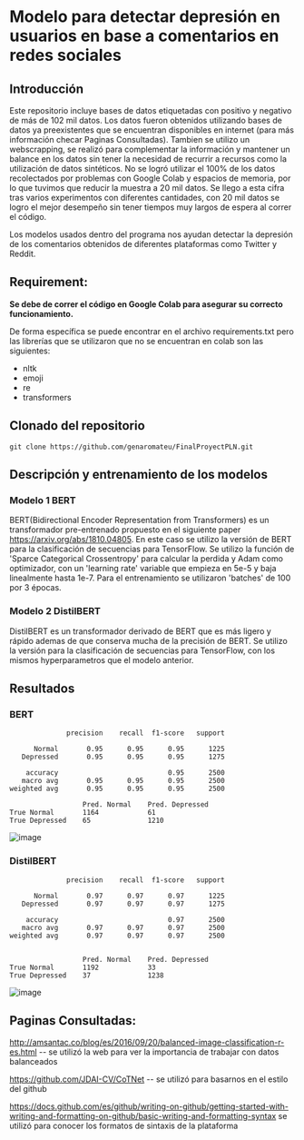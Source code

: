 # Modelo para detectar depresión en usuarios en base a comentarios en redes sociales
## Introducción
Este repositorio incluye bases de datos etiquetadas con positivo y negativo de más de 102 mil datos. Los datos fueron obtenidos utilizando bases de datos ya preexistentes que se encuentran disponibles en internet (para más información checar Paginas Consultadas). Tambien se utilizo un webscrapping, se realizó para complementar la información y mantener un balance en los datos sin tener la necesidad de recurrir a recursos como la utilización de datos sintéticos. No se logró utilizar el 100% de los datos recolectados por problemas con Google Colab y espacios de memoria, por lo que tuvimos que reducir la muestra a 20 mil datos. Se llego a esta cifra tras varios experimentos con diferentes cantidades, con 20 mil datos se logro el mejor desempeño sin tener tiempos muy largos de espera al correr el código.

Los modelos usados dentro del programa nos ayudan detectar la depresión de los comentarios obtenidos de diferentes plataformas como Twitter y Reddit.

## Requirement:

**Se debe de correr el código en Google Colab para asegurar su correcto funcionamiento.**

De forma específica se puede encontrar en el archivo requirements.txt 
pero las librerías que se utilizaron que no se encuentran en colab son las siguientes:

- nltk
- emoji
- re
- transformers


## Clonado del repositorio
```
git clone https://github.com/genaromateu/FinalProyectPLN.git
```
## Descripción y entrenamiento de los modelos

### Modelo 1 BERT

BERT(Bidirectional Encoder Representation from Transformers) es un transformador pre-entrenado propuesto en el siguiente paper https://arxiv.org/abs/1810.04805. En este caso se utilizo la versión de BERT para la clasificación de secuencias para TensorFlow. Se utilizo la función de 'Sparce Categorical Crossentropy' para calcular la perdida y Adam como optimizador, con un 'learning rate' variable que empieza en 5e-5 y baja linealmente hasta 1e-7. Para el entrenamiento se utilizaron 'batches' de 100 por 3 épocas.

### Modelo 2 DistilBERT

DistilBERT es un transformador derivado de BERT que es más ligero y rápido ademas de que conserva mucha de la precisión de BERT. Se utilizo la versión para la clasificación de secuencias para TensorFlow, con los mismos hyperparametros que el modelo anterior.

## Resultados

### BERT

                  precision    recall  f1-score   support

          Normal       0.95      0.95      0.95      1225
       Depressed       0.95      0.95      0.95      1275

        accuracy                           0.95      2500
       macro avg       0.95      0.95      0.95      2500
    weighted avg       0.95      0.95      0.95      2500

                      Pred. Normal	  Pred. Depressed
    True Normal       1164	          61
    True Depressed	  65              1210
    
    
![image](https://user-images.githubusercontent.com/22597422/127587702-18dc116d-d16a-4727-b956-c3c7ac7740fe.png)


### DistilBERT

                  precision    recall  f1-score   support

          Normal       0.97      0.97      0.97      1225
       Depressed       0.97      0.97      0.97      1275

        accuracy                           0.97      2500
       macro avg       0.97      0.97      0.97      2500
    weighted avg       0.97      0.97      0.97      2500
    
    
                      Pred. Normal	  Pred. Depressed
    True Normal       1192	          33
    True Depressed	  37              1238



![image](https://user-images.githubusercontent.com/22597422/127587590-bbf56240-d4d8-43ea-8c01-3f5c73758f50.png)

## Paginas Consultadas:

http://amsantac.co/blog/es/2016/09/20/balanced-image-classification-r-es.html -- se utilizó la web para ver la importancia de trabajar con datos balanceados

https://github.com/JDAI-CV/CoTNet -- se utilizó para basarnos en el estilo del github

https://docs.github.com/es/github/writing-on-github/getting-started-with-writing-and-formatting-on-github/basic-writing-and-formatting-syntax se utilizó para conocer los formatos de sintaxis de la plataforma

